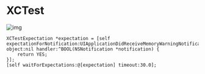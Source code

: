 # XCTest

![img](/img/0EE3B10D-ED94-4F9C-A03C-6AB775D8A5A7.png)

```
XCTestExpectation *expectation = [self expectationForNotification:UIApplicationDidReceiveMemoryWarningNotification object:nil handler:^BOOL(NSNotification *notification) {
    return YES;
}];
[self waitForExpectations:@[expectation] timeout:30.0];
```
